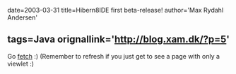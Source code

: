 date=2003-03-31
title=Hibern8IDE first beta-release!
author='Max Rydahl Andersen'

tags=Java 
orignallink='http://blog.xam.dk/?p=5'
---
<div><p>Go <a href="http://www.xam.dk/hibern8ide">fetch</a> :)  (Remember to refresh if you just get to see a page with only a viewlet :)</p></div>
